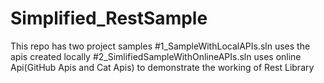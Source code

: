 # Simplified_RestSample

This repo has two project samples #1_SampleWithLocalAPIs.sln uses the apis created locally #2_SimlifiedSampleWithOnlineAPIs.sln uses online Api(GitHub Apis and Cat Apis) to demonstrate the working of Rest Library
